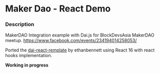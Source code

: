 # Maker Dao - React Demo

### Description
MakerDAO Integration example with Dai.js for BlockDevsAsia MakerDAO meetup. 
https://www.facebook.com/events/234194014258053/

Ported the [dai-react-remplate](https://github.com/ethanbennett/dai-react-template) by ethanbennett using React 16 with react hooks implementation.

**Working in progress**
